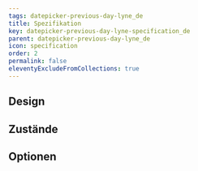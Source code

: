 ```yaml
---
tags: datepicker-previous-day-lyne_de
title: Spezifikation
key: datepicker-previous-day-lyne-specification_de
parent: datepicker-previous-day-lyne_de
icon: specification
order: 2
permalink: false
eleventyExcludeFromCollections: true
---
```


## Design 

## Zustände

## Optionen


